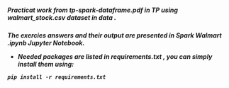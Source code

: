 <h5> Practicat work from <i>tp-spark-dataframe.pdf</i> in <i>TP</i> using <i>walmart_stock.csv</i> dataset in <i>data</i> .</h5>
<h5> The exercies answers and their output are presented in <i> Spark Walmart .ipynb </i> Jupyter Notebook.
 
  * Needed packages are listed in <i> requirements.txt </i>, you can simply install them using:
  
  ```
  pip install -r requirements.txt
  ```
